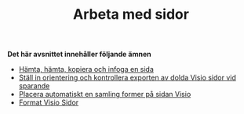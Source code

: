 ﻿---
title: Arbeta med sidor
type: docs
weight: 50
url: /sv/python-java/working-with-pages/
---
**Det här avsnittet innehåller följande ämnen** 
- [Hämta, hämta, kopiera och infoga en sida](/diagram/sv/python-java/retrieve-get-copy-and-insert-a-page/)
- [Ställ in orientering och kontrollera exporten av dolda Visio sidor vid sparande](/diagram/sv/python-java/set-orientation-and-control-the-export-of-hidden-visio-pages-on-saving/)
- [Placera automatiskt en samling former på sidan Visio](/diagram/sv/python-java/auto-space-a-collection-of-shapes-in-the-visio-page/)
- [Format Visio Sidor](/diagram/sv/python-java/format-visio-pages/)

